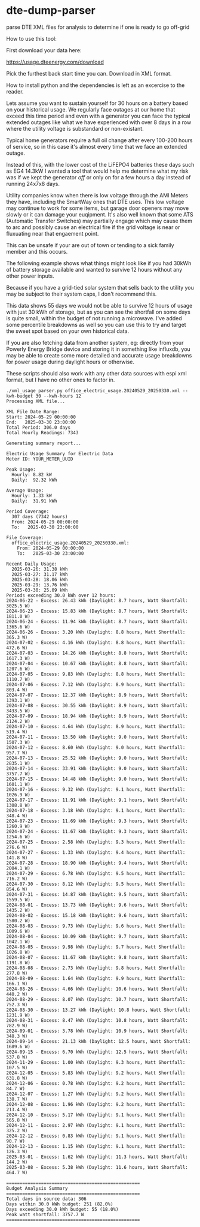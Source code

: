 # dte-dump-parser
parse DTE XML files for analysis to determine if one is ready to go off-grid

How to use this tool:

First download your data here:

https://usage.dteenergy.com/download

Pick the furthest back start time you can.  Download in XML format.

How to install python and the dependencies is left as an excercise to the reader.

Lets assume you want to sustain yourself for 30 hours on a battery based on your
historical usage.  We regularly face outages at our home that exceed this time
period and even with a generator you can face the typical extended outages like
what we have experienced with over 8 days in a row where the utility voltage is
substandard or non-existant.  

Typical home generators require a full oil change after every 100-200 hours of
service, so in this case it's almost every time that we face an extended outage.

Instead of this, with the lower cost of the LiFEPO4 batteries these days such as
EG4 14.3kW I wanted a tool that would help me determine what my risk was if we
kept the generator _off_ or only on for a few hours a day instead of running
24x7x8 days.

Utility companies know when there is low voltage through the AMI Meters they
have, including the SmartWay ones that DTE uses.  This low voltage may continue
to work for some items, but garage door openers may move slowly or it can damage
your euqipment.  It's also well known that some ATS (Automatic Transfer
Switches) may partially engage which may cause them to arc and possibly cause an
electrical fire if the grid voltage is near or fluxuating near that engaement
point.

This can be unsafe if your are out of town or tending to a sick family member
and this occurs.


The following example shows what things might look like if you had 30kWh of
battery storage available and wanted to survive 12 hours without any other power
inputs.

Because if you have a grid-tied solar system that sells back to the utility you
may be subject to their system caps, I don't recommend this.


This data shows 55 days we would not be able to survive 12 hours of usage with
just 30 kWh of storage, but as you can see the shortfall on some days is quite
small, within the budget of not running a microwave.  I've added some percentile
breakdowns as well so you can use this to try and target the sweet spot based on
your own historical data.

If you are also fetching data from another system, eg: directly from your
Powerly Energy Bridge device and storing it in something like influxdb, you may
be able to create some more detailed and accurate usage breakdowns for power
usage during daylight hours or otherwise.

These scripts should also work with any other data sources with espi xml format,
but I have no other ones to factor in.


```
./xml_usage_parser.py office_electric_usage.20240529_20250330.xml --kwh-budget 30 --kwh-hours 12
Processing XML file...

XML File Date Range:
Start: 2024-05-29 00:00:00
End:   2025-03-30 23:00:00
Total Period: 306.0 days
Total Hourly Readings: 7343

Generating summary report...

Electric Usage Summary for Electric Data
Meter ID: YOUR_METER_UUID

Peak Usage:
  Hourly: 8.82 kW
  Daily:  92.32 kWh

Average Usage:
  Hourly: 1.33 kW
  Daily:  31.91 kWh

Period Coverage:
  307 days (7342 hours)
  From: 2024-05-29 00:00:00
  To:   2025-03-30 23:00:00

File Coverage:
  office_electric_usage.20240529_20250330.xml:
    From: 2024-05-29 00:00:00
    To:   2025-03-30 23:00:00

Recent Daily Usage:
  2025-03-26: 31.38 kWh
  2025-03-27: 31.17 kWh
  2025-03-28: 18.06 kWh
  2025-03-29: 13.76 kWh
  2025-03-30: 25.09 kWh
Periods exceeding 30.0 kWh over 12 hours:
2024-06-22 - Excess: 26.43 kWh (Daylight: 8.7 hours, Watt Shortfall: 3025.5 W)
2024-06-23 - Excess: 15.83 kWh (Daylight: 8.7 hours, Watt Shortfall: 1811.0 W)
2024-06-24 - Excess: 11.94 kWh (Daylight: 8.7 hours, Watt Shortfall: 1365.6 W)
2024-06-26 - Excess: 3.20 kWh (Daylight: 8.8 hours, Watt Shortfall: 365.3 W)
2024-07-02 - Excess: 4.16 kWh (Daylight: 8.8 hours, Watt Shortfall: 472.6 W)
2024-07-03 - Excess: 14.26 kWh (Daylight: 8.8 hours, Watt Shortfall: 1617.3 W)
2024-07-04 - Excess: 10.67 kWh (Daylight: 8.8 hours, Watt Shortfall: 1207.6 W)
2024-07-05 - Excess: 9.83 kWh (Daylight: 8.8 hours, Watt Shortfall: 1110.7 W)
2024-07-06 - Excess: 7.12 kWh (Daylight: 8.9 hours, Watt Shortfall: 803.4 W)
2024-07-07 - Excess: 12.37 kWh (Daylight: 8.9 hours, Watt Shortfall: 1393.1 W)
2024-07-08 - Excess: 30.55 kWh (Daylight: 8.9 hours, Watt Shortfall: 3433.5 W)
2024-07-09 - Excess: 18.94 kWh (Daylight: 8.9 hours, Watt Shortfall: 2124.2 W)
2024-07-10 - Excess: 4.64 kWh (Daylight: 8.9 hours, Watt Shortfall: 519.4 W)
2024-07-11 - Excess: 13.50 kWh (Daylight: 9.0 hours, Watt Shortfall: 1507.3 W)
2024-07-12 - Excess: 8.60 kWh (Daylight: 9.0 hours, Watt Shortfall: 957.7 W)
2024-07-13 - Excess: 25.52 kWh (Daylight: 9.0 hours, Watt Shortfall: 2835.1 W)
2024-07-14 - Excess: 33.91 kWh (Daylight: 9.0 hours, Watt Shortfall: 3757.7 W)
2024-07-15 - Excess: 14.48 kWh (Daylight: 9.0 hours, Watt Shortfall: 1601.1 W)
2024-07-16 - Excess: 9.32 kWh (Daylight: 9.1 hours, Watt Shortfall: 1026.9 W)
2024-07-17 - Excess: 11.91 kWh (Daylight: 9.1 hours, Watt Shortfall: 1308.8 W)
2024-07-18 - Excess: 3.18 kWh (Daylight: 9.1 hours, Watt Shortfall: 348.4 W)
2024-07-23 - Excess: 11.69 kWh (Daylight: 9.3 hours, Watt Shortfall: 1260.9 W)
2024-07-24 - Excess: 11.67 kWh (Daylight: 9.3 hours, Watt Shortfall: 1254.6 W)
2024-07-25 - Excess: 2.58 kWh (Daylight: 9.3 hours, Watt Shortfall: 276.6 W)
2024-07-27 - Excess: 1.33 kWh (Daylight: 9.4 hours, Watt Shortfall: 141.8 W)
2024-07-28 - Excess: 18.90 kWh (Daylight: 9.4 hours, Watt Shortfall: 2004.1 W)
2024-07-29 - Excess: 6.78 kWh (Daylight: 9.5 hours, Watt Shortfall: 716.2 W)
2024-07-30 - Excess: 8.12 kWh (Daylight: 9.5 hours, Watt Shortfall: 854.6 W)
2024-07-31 - Excess: 14.87 kWh (Daylight: 9.5 hours, Watt Shortfall: 1559.5 W)
2024-08-01 - Excess: 13.73 kWh (Daylight: 9.6 hours, Watt Shortfall: 1435.2 W)
2024-08-02 - Excess: 15.18 kWh (Daylight: 9.6 hours, Watt Shortfall: 1580.2 W)
2024-08-03 - Excess: 9.73 kWh (Daylight: 9.6 hours, Watt Shortfall: 1009.6 W)
2024-08-04 - Excess: 10.09 kWh (Daylight: 9.7 hours, Watt Shortfall: 1042.1 W)
2024-08-05 - Excess: 9.98 kWh (Daylight: 9.7 hours, Watt Shortfall: 1026.8 W)
2024-08-07 - Excess: 11.67 kWh (Daylight: 9.8 hours, Watt Shortfall: 1191.8 W)
2024-08-08 - Excess: 2.73 kWh (Daylight: 9.8 hours, Watt Shortfall: 277.8 W)
2024-08-09 - Excess: 1.64 kWh (Daylight: 9.9 hours, Watt Shortfall: 166.1 W)
2024-08-26 - Excess: 4.66 kWh (Daylight: 10.6 hours, Watt Shortfall: 440.2 W)
2024-08-29 - Excess: 8.07 kWh (Daylight: 10.7 hours, Watt Shortfall: 752.3 W)
2024-08-30 - Excess: 13.27 kWh (Daylight: 10.8 hours, Watt Shortfall: 1231.9 W)
2024-08-31 - Excess: 8.47 kWh (Daylight: 10.8 hours, Watt Shortfall: 782.9 W)
2024-09-01 - Excess: 3.78 kWh (Daylight: 10.9 hours, Watt Shortfall: 348.3 W)
2024-09-14 - Excess: 21.13 kWh (Daylight: 12.5 hours, Watt Shortfall: 1689.6 W)
2024-09-15 - Excess: 6.70 kWh (Daylight: 12.5 hours, Watt Shortfall: 537.8 W)
2024-11-29 - Excess: 1.00 kWh (Daylight: 9.3 hours, Watt Shortfall: 107.5 W)
2024-12-05 - Excess: 5.83 kWh (Daylight: 9.2 hours, Watt Shortfall: 631.8 W)
2024-12-06 - Excess: 0.78 kWh (Daylight: 9.2 hours, Watt Shortfall: 84.7 W)
2024-12-07 - Excess: 1.27 kWh (Daylight: 9.2 hours, Watt Shortfall: 138.7 W)
2024-12-08 - Excess: 1.96 kWh (Daylight: 9.2 hours, Watt Shortfall: 213.4 W)
2024-12-10 - Excess: 5.17 kWh (Daylight: 9.1 hours, Watt Shortfall: 565.8 W)
2024-12-11 - Excess: 2.97 kWh (Daylight: 9.1 hours, Watt Shortfall: 325.2 W)
2024-12-12 - Excess: 0.83 kWh (Daylight: 9.1 hours, Watt Shortfall: 90.7 W)
2024-12-13 - Excess: 1.15 kWh (Daylight: 9.1 hours, Watt Shortfall: 126.3 W)
2025-03-01 - Excess: 1.62 kWh (Daylight: 11.3 hours, Watt Shortfall: 144.2 W)
2025-03-08 - Excess: 5.38 kWh (Daylight: 11.6 hours, Watt Shortfall: 464.7 W)

==================================================
Budget Analysis Summary
==================================================
Total days in source data: 306
Days within 30.0 kWh budget: 251 (82.0%)
Days exceeding 30.0 kWh budget: 55 (18.0%)
Peak watt shortfall: 3757.7 W
==================================================
```

